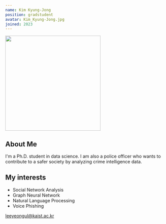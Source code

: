```yaml
---
name: Kim Kyung-Jong
position: gradstudent
avatar: Kim_Kyung-Jong.jpg
joined: 2023
---
```


<img width="300" src="{{site.baseurl}}/images/people/{{page.avatar}}" data-action="zoom">

## About Me
I'm a Ph.D. student in data science.
I am also a police officer who wants to contribute to a safer society by analyzing crime intelligence data.


## My interests
* Social Network Analysis
* Graph Neural Network
* Natural Language Processing
* Voice Phishing

leeyeongul@kaist.ac.kr
